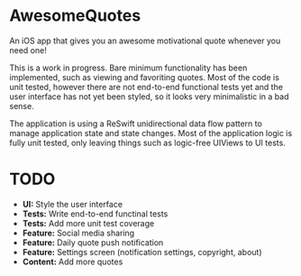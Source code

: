 # AwesomeQuotes
An iOS app that gives you an awesome motivational quote whenever you need one!

This is a work in progress. Bare minimum functionality has been implemented, such as viewing and favoriting quotes. Most of the code is unit tested, however there are not end-to-end functional tests yet and the user interface has not yet been styled, so it looks very minimalistic in a bad sense.

The application is using a ReSwift unidirectional data flow pattern to manage application state and state changes. Most of the application logic is fully unit tested, only leaving things such as logic-free UIViews to UI tests.

# TODO
- **UI:** Style the user interface
- **Tests:** Write end-to-end functinal tests
- **Tests:** Add more unit test coverage
- **Feature:** Social media sharing
- **Feature:** Daily quote push notification
- **Feature:** Settings screen (notification settings, copyright, about)
- **Content:** Add more quotes
